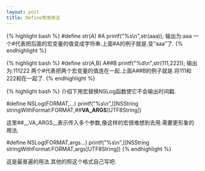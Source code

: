 ```yaml
---
layout: post
title: Define常用用法
---
```


{% highlight bash %}
#define str(A) #A
printf("%s\n",str(aaa));
输出为:aaa
一个#代表把后面的宏变量的值变成字符串.上面#A的例子就是.变”aaa”了.
{% endhighlight %}

{% highlight bash %}
#define str(A,B) A##B
printf("%d\n",str(111,222));
输出为:111222
两个#代表把两个宏变量的值连在一起.上面A##B的例子就是.将111和222和在一起了.
{% endhighlight %}

{% highlight bash %}
介绍下用宏替换NSLog函数使它不会输出时间戳.

#define NSLog(FORMAT,...) printf("%s\n",[[NSString stringWithFormat:FORMAT,##__VA_ARGS__]UTF8String])

这里##__VA_ARGS__表示传入多个参数,像这样的宏很难想到去用.需要更形象的用法.

#define NSLog(FORMAT,args...) printf("%s\n",[[NSString stringWithFormat:FORMAT,args]UTF8String])
{% endhighlight %}

这是最普遍的用法.其他的照这个格式自己写吧.

